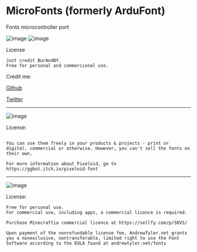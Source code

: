 # MicroFonts (formerly ArduFont)
Fonts microcontroller port

![image](https://user-images.githubusercontent.com/48630651/191004742-a6474c25-5118-4ef3-a3b2-ac007fe4d9a7.png)
![image](https://user-images.githubusercontent.com/48630651/191005539-58632d1d-c2f6-4576-bcdb-d1f50fce1428.png)

License
```
Just credit BurAndBY.
Free for personal and commercional use.
```

Credit me:

[Github](https://github.com/burandby)

[Twitter](https://twitter.com/burandby)


______
![image](https://user-images.githubusercontent.com/48630651/191002914-0690c4d0-5f6d-4a04-9531-84312c560243.png) 

License:
``` This font family are licensed under the SIL Open Font License, Version 1.1.

You can use them freely in your products & projects - print or digital, commercial or otherwise. However, you can't sell the fonts on their own.

For more information about Pixeloid, go to https://ggbot.itch.io/pixeloid-font 
```

___

![image](https://user-images.githubusercontent.com/48630651/191003939-fe473c9d-62ea-4533-908b-df4a788ebe65.png)

License:
``` 
Free for personal use.
For commercial use, including apps, a commercial licence is required.

Purchase Minecraftia commercial licence at https://sellfy.com/p/S0VS/

Upon payment of the nonrefundable license fee, AndrewTyler.net grants you a nonexclusive, nontransferable, limited right to use the Font Software according to the EULA found at andrewtyler.net/fonts
```
